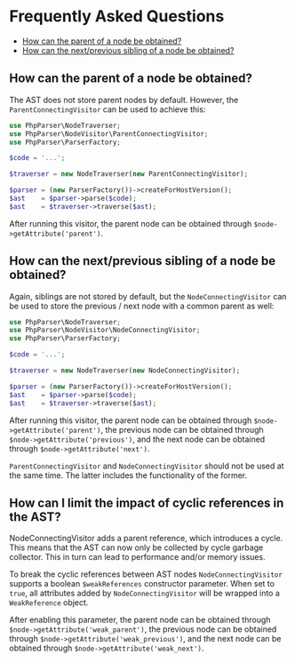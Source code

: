 Frequently Asked Questions
==========================

 * [How can the parent of a node be obtained?](#how-can-the-parent-of-a-node-be-obtained)
 * [How can the next/previous sibling of a node be obtained?](#how-can-the-nextprevious-sibling-of-a-node-be-obtained)

How can the parent of a node be obtained?
-----

The AST does not store parent nodes by default. However, the `ParentConnectingVisitor` can be used to achieve this:

```php
use PhpParser\NodeTraverser;
use PhpParser\NodeVisitor\ParentConnectingVisitor;
use PhpParser\ParserFactory;

$code = '...';

$traverser = new NodeTraverser(new ParentConnectingVisitor);

$parser = (new ParserFactory())->createForHostVersion();
$ast    = $parser->parse($code);
$ast    = $traverser->traverse($ast);
```

After running this visitor, the parent node can be obtained through `$node->getAttribute('parent')`.

How can the next/previous sibling of a node be obtained?
-----

Again, siblings are not stored by default, but the `NodeConnectingVisitor` can be used to store
the previous / next node with a common parent as well:

```php
use PhpParser\NodeTraverser;
use PhpParser\NodeVisitor\NodeConnectingVisitor;
use PhpParser\ParserFactory;

$code = '...';

$traverser = new NodeTraverser(new NodeConnectingVisitor);

$parser = (new ParserFactory())->createForHostVersion();
$ast    = $parser->parse($code);
$ast    = $traverser->traverse($ast);
```

After running this visitor, the parent node can be obtained through `$node->getAttribute('parent')`,
the previous node can be obtained through `$node->getAttribute('previous')`, and the next node can be
obtained through `$node->getAttribute('next')`.

`ParentConnectingVisitor` and `NodeConnectingVisitor` should not be used at the same time. The latter
includes the functionality of the former.


How can I limit the impact of cyclic references in the AST?
-----

NodeConnectingVisitor adds a parent reference, which introduces a cycle. This means that the AST can now only be collected by cycle garbage collector.
This in turn can lead to performance and/or memory issues. 

To break the cyclic references between AST nodes `NodeConnectingVisitor` supports a boolean `$weakReferences` constructor parameter.
When set to `true`, all attributes added by `NodeConnectingVisitor` will be wrapped into a `WeakReference` object.

After enabling this parameter, the parent node can be obtained through `$node->getAttribute('weak_parent')`,
the previous node can be obtained through `$node->getAttribute('weak_previous')`, and the next node can be
obtained through `$node->getAttribute('weak_next')`.